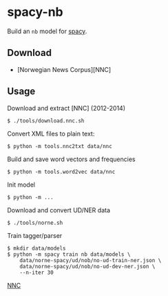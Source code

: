 # spacy-nb

Build an `nb` model for [spacy](https://spacy.io).

## Download 

- [Norwegian News Corpus][NNC]

## Usage

Download and extract [NNC] (2012-2014)

    $ ./tools/download.nnc.sh

Convert XML files to plain text:

    $ python -m tools.nnc2txt data/nnc

Build and save word vectors and frequencies

    $ python -m tools.word2vec data/nnc

Init model

    $ python -m ...

Download and convert UD/NER data

    $ ./tools/norne.sh

Train tagger/parser

    $ mkdir data/models
    $ python -m spacy train nb data/models \
        data/norne-spacy/ud/nob/no-ud-train-ner.json \
        data/norne-spacy/ud/nob/no-ud-dev-ner.json \
        --n-iter 30

[NNC](https://www.nb.no/sprakbanken/show?serial=oai%3Anb.no%3Asbr-4&lang=en)